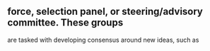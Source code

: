 ## force, selection panel, or steering/advisory committee. These groups

are tasked with developing consensus around new ideas, such as